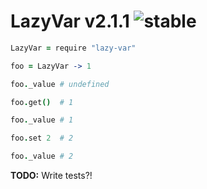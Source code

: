 
# LazyVar v2.1.1 ![stable](https://img.shields.io/badge/stability-stable-4EBA0F.svg?style=flat)

```coffee
LazyVar = require "lazy-var"

foo = LazyVar -> 1

foo._value # undefined

foo.get()  # 1

foo._value # 1

foo.set 2  # 2

foo._value # 2
```

**TODO:** Write tests?!
